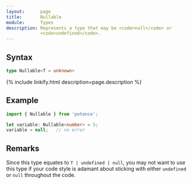 ```yaml
---
layout:      page
title:       Nullable
module:      Types
description: Represents a type that may be <code>null</code> or
             <code>undefined</code>.
---
```

## Syntax

```ts
type Nullable<T = unknown>
```

<div class="description">{% include linkify.html description=page.description %}</div>

## Example

```ts
import { Nullable } from 'potence';

let variable: Nullable<number> = 5;
variable = null;   // no error
```

## Remarks

Since this type equates to `T | undefined | null`, you may not want to use this
type if your code style is adamant about sticking with either `undefined` or
`null` throughout the code.
